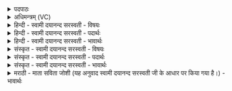<details><summary>पदपाठः</summary>

यः। ते॒। रसः॑। सम्भृ॑त॒ इति॒ सम्ऽभृ॑तः। ओष॑धीषु। सोम॑स्य। शुष्मः॑। सुर॑या। सु॒तस्य॑। तेन॑। जि॒न्व॒। यज॑मानम्। मदे॑न। सर॑स्वतीम्। अ॒श्विनौ॑। इन्द्र॑म्। अ॒ग्निम्। ३३।
</details>

<details><summary>अधिमन्त्रम् (VC)</summary>

- इन्द्रो देवता
- हैमवर्चिर्ऋषिः
- त्रिष्टुप्
- धैवतः
</details>

<details><summary>हिन्दी - स्वामी दयानन्द सरस्वती - विषयः</summary>

कैसे पुरुष धन्यवाद के योग्य हैं, इस विषय का उपदेश अगले मन्त्र में किया है ॥
</details>

<details><summary>हिन्दी - स्वामी दयानन्द सरस्वती - पदार्थः</summary>

पदार्थान्वयभाषाः -  हे विद्वन् ! (यः) जो (ते) आपका (ओषधीषु) सोमलतादि ओषधियों में वर्त्तमान (सुतस्य) सिद्ध किये हुए (सोमस्य) अंशुमान् आदि चौबीस प्रकार के भेदवाले सोम का (सुरया) उत्तम दानशील स्त्री ने (सम्भृतः) अच्छे प्रकार धारण किया हुआ (शुष्मः) बलकारी (रसः) रस है, (तेन) उस (मदेन) आनन्ददायक रस से (यजमानम्) सब को सुख देनेवाले यजमान (सरस्वतीम्) उत्तम विद्यायुक्त स्त्री (अश्विनौ) विद्याव्याप्त अध्यापक और उपदेशक (इन्द्रम्) ऐश्वर्ययुक्त सभा और सेना के पति (अग्निम्) पावक के समान शत्रु को जलानेहारे योद्धा को (जिन्व) प्रसन्न कीजिये ॥३३ ॥
</details>

<details><summary>हिन्दी - स्वामी दयानन्द सरस्वती - भावार्थः</summary>

भावार्थभाषाः -  जो विद्वान् मनुष्य महौषधियों के सारों को आप सेवन कर अन्यों को सेवन कराके निरन्तर आनन्द बढ़ावें, वे धन्यवाद के योग्य हैं ॥३३ ॥
</details>

<details><summary>संस्कृत - स्वामी दयानन्द सरस्वती - विषयः</summary>

किम्भूता जना धन्या इत्याह ॥
</details>

<details><summary>संस्कृत - स्वामी दयानन्द सरस्वती - पदार्थः</summary>

पदार्थान्वयभाषाः -  हे विद्वन् ! यस्त ओषधीषु वर्त्तमानस्य सुतस्य सोमस्य सुरया सम्भृतः शुष्मो रसोऽस्ति, तेन मदेन यजमानं सरस्वतीमश्विनाविन्द्रमग्निञ्च जिन्व ॥३३ ॥
</details>

<details><summary>संस्कृत - स्वामी दयानन्द सरस्वती - भावार्थः</summary>

भावार्थभाषाः -  ये विद्वांसो जना महौषधिसारं स्वयं संसेव्यान्यान् सेवयित्वा सततमानन्दं वर्द्धयेयुस्ते धन्याः सन्ति ॥३३ ॥
</details>

<details><summary>मराठी - माता सविता जोशी (यह अनुवाद स्वामी दयानन्द सरस्वती जी के आधार पर किया गया है।) - भावार्थः</summary>

भावार्थभाषाः -  जे विद्वान लोक महा औषधांचे सार स्वतः सेवन करतात व इतरांनाही सेवन करण्यास उद्युक्त करतात ते नेहमी आनंद वाढवित असतात आणि धन्यवादास पात्र ठरतात.
</details>